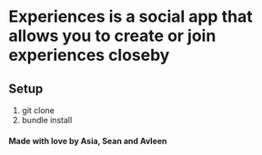 # Experiences is a social app that allows you to create or join experiences closeby


## Setup
1. git clone
2. bundle install

#### Made with love by Asia, Sean and Avleen